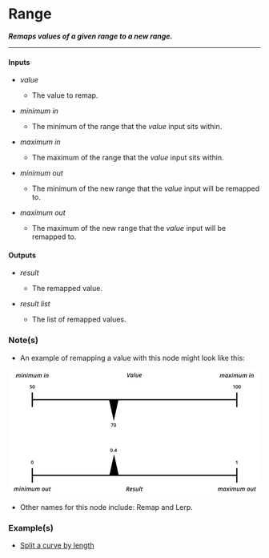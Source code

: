 # Range

**_Remaps values of a given range to a new range._**

---


#### Inputs

* _value_

  * The value to remap.

* _minimum in_

  * The minimum of the range that the _value_ input sits within.

* _maximum in_

  * The maximum of the range that the _value_ input sits within.

* _minimum out_

  * The minimum of the new range that the _value_ input will be remapped to.

* _maximum out_

  * The maximum of the new range that the _value_ input will be remapped to.


#### Outputs

* _result_

  * The remapped value.

* _result list_

  * The list of remapped values.


### Note(s)

* An example of remapping a value with this node might look like this:

<p align="center">
  <img width="600" src="RangeDiagram.gif"/>
</p>

* Other names for this node include: Remap and Lerp.


### Example(s)

* <a href="https://creator.trimble.com/graph?assetURI=whp:27966e4f-e1dd-448a-b70f-08a20bedfd71&version=latest" target="_blank">Split a curve by length</a>
